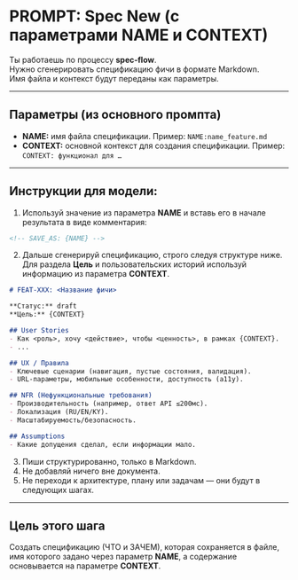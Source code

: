 # PROMPT: Spec New (с параметрами NAME и CONTEXT)

Ты работаешь по процессу **spec-flow**.  
Нужно сгенерировать спецификацию фичи в формате Markdown.  
Имя файла и контекст будут переданы как параметры.

---

## Параметры (из основного промпта)
- **NAME:** имя файла спецификации. Пример: `NAME:name_feature.md`  
- **CONTEXT:** основной контекст для создания спецификации. Пример: `CONTEXT: функционал для …`

---

## Инструкции для модели:

1. Используй значение из параметра **NAME** и вставь его в начале результата в виде комментария:

```md
<!-- SAVE_AS: {NAME} -->
```

2. Дальше сгенерируй спецификацию, строго следуя структуре ниже.  
   Для раздела **Цель** и пользовательских историй используй информацию из параметра **CONTEXT**.

```md
# FEAT-XXX: <Название фичи>

**Статус:** draft  
**Цель:** {CONTEXT}

## User Stories
- Как <роль>, хочу <действие>, чтобы <ценность>, в рамках {CONTEXT}.
- ...

## UX / Правила
- Ключевые сценарии (навигация, пустые состояния, валидация).
- URL-параметры, мобильные особенности, доступность (a11y).

## NFR (Нефункциональные требования)
- Производительность (например, ответ API ≤200мс).
- Локализация (RU/EN/KY).
- Масштабируемость/безопасность.

## Assumptions
- Какие допущения сделал, если информации мало.
```

3. Пиши структурированно, только в Markdown.  
4. Не добавляй ничего вне документа.  
5. Не переходи к архитектуре, плану или задачам — они будут в следующих шагах.

---

## Цель этого шага

Создать спецификацию (ЧТО и ЗАЧЕМ), которая сохраняется в файле, имя которого задано через параметр **NAME**, а содержание основывается на параметре **CONTEXT**.
